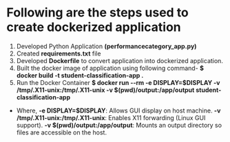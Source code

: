# Following are the steps used to create dockerized application
1. Developed Python Application **(performancecategory_app.py)**
2. Created **requirements.txt** file
3. Developed **Dockerfile** to convert application into dockerized application.
4. Built the docker image of application using following command-
   **$ docker build -t student-classification-app .**
5.  Run the Docker Container
   **$ docker run --rm -e DISPLAY=$DISPLAY -v /tmp/.X11-unix:/tmp/.X11-unix -v $(pwd)/output:/app/output student-classification-app**
  - Where,
      **-e DISPLAY=$DISPLAY**: Allows GUI display on host machine.
      **-v /tmp/.X11-unix:/tmp/.X11-unix**: Enables X11 forwarding (Linux GUI support).
      **-v $(pwd)/output:/app/output**: Mounts an output directory so files are accessible on the host.
